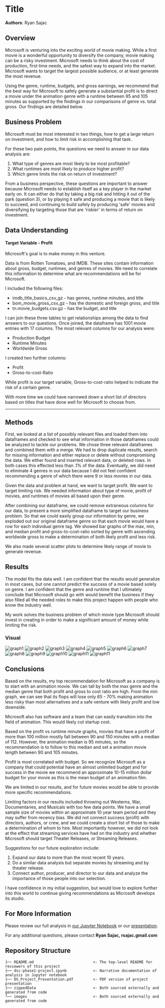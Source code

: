 # Title

**Authors**: Ryan Sajac

## Overview

Microsoft is venturing into the exciting world of movie making. While a first movie is a wonderful opportunity to diversify the company, movie making can be a risky investment. Microsoft needs to think about the cost of production, first time needs, and the safest way to expand into the market. Microsoft wants to target the largest possible audience, or at least generate the most revenue.

Using the genre, runtime, budgets, and gross earnings, we recommend that the best way for Microsoft to safely generate a substantial profit is to direct a movie under the animation genre with a runtime between 95 and 105 minutes as supported by the findings in our comparisons of genre vs. total gross. Our findings are detailed below.

## Business Problem

Microsoft must be most interested in two things, how to get a large return on investment, and how to limit risk in accomplishing that task. 

For these two pain points, the questions we need to answer in our data analysis are:
1. What type of genres are most likely to be most profitable? 
2. What runtimes are most likely to produce higher profit?
3. Which genre limits the risk on return of investment? 

From a business perspective, these questions are important to answer because Microsoft needs to establish itself as a key player in the market early on. It can either do that by taking a big risk and hitting it out of the park (question 3), or by playing it safe and producing a movie that is likely to succeed, and continuing to build safely by producing 'safe' movies and diversifying by targeting those that are 'riskier' in terms of return on investment. 


## Data Understanding

#### Target Variable - Profit

Microsoft's goal is to make money in this venture. 

Data is from Rotten Tomatoes, and IMDB. These sites contain information about gross, budget, runtimes, and genres of movies. We need to correlate this information to determine what are recommendations will be for Microsoft. 

I included the following files:
* imdb_title_basics_csv_gz - has genres, runtime minutes, and title
* bom_movie_gross_csv_gz - has the domestic and foreign gross, and title
* tn.movie_budgets.csv.gz - has the budget, and title

I can join these three tables to get relationships among the data to find answers to our questions. Once joined, the dataframe has 1001 movie entries with 17 columns. The most relevant columns for our analysis were: 
* Production Budget
* Runtime Minutes
* Worldwide Gross

I created two further columns:
* Profit
* Gross-to-cost-Ratio

While profit is our target variable, Gross-to-cost-ratio helped to indicate the risk of a certain genre. 

With more time we could have narrowed down a short list of directors based on titles that have done well for Microsoft to choose from. 
***

## Methods

First, we looked at a list of possibly relevant files and loaded them into dataframes and checked to see what information in those dataframes could be analyzed to tackle our problems. We chose three relevant dataframes and combined them with a merge. We had to drop duplicate results, search for missing information and either replace or delete without compromising the data. We either found and inserted relevant data, or deleted rows. In both cases this effected less than .1% of the data. Eventually, we 
did need to eliminate 4 genres in our data because I did not feel confident recommending a genre of which there were 9 or less movies in our data. 

Given the data and problem at hand, we want to target profit. We want to target limiting risk. We needed information about type of movie, profit of movies, and runtimes of movies all based upon their genre. 

After combining our dataframe, we could remove extraneous columns for our data, to present a more simplified dataframe to target our business problem. So that we could easily group our information by genre, we exploded out our original dataframe genre so that each movie would have a row for each individual genre tag. 
We showed bar graphs of the max, min, and median profit and gross-to-cost-ratio sorted by genre with ascending worldwide gross to make a determination of both likely profit and less risk. 

We also made several scatter plots to determine likely range of movie to generate revenue. 

## Results

The model fits the data well. I am confident that the results would 
generalize in most cases, but one cannot predict the success of a movie
based solely on genre. I am confident that the genre and runtime that I 
ultimately conclude that Microsoft should go with would benefit the business
if they also filled all the needed roles to make this project happen with
people who know the industry well. 

My work solves the business problem of which movie type Microsoft should 
invest in creating in order to make a significant amount of money while
limiting the risk. 


### Visual 
![graph1](./images/MaxbygenGtc.png)
![graph2](./images/Maxbygenprof.png)
![graph3](./images/MedbygenGtc.png)
![graph4](./images/Medbygenprof.png)
![graph5](./images/MinbygenGtc.png)
![graph6](./images/Prof1.png)
![graph7](./images/Prof2.png)
![graph8](./images/Prof3.png)
![graph9](./images/Prof4.png)
![graph10](./images/Prof5.png)
![graph11](./images/runtimebox.png)
![graph11](./images/runtimebox2.png)

## Conclusions

Based on the results, my top recommendation for Microsoft as a company is to start with an animation movie. We can tall by both the max genre and the median genre that both profit and gross to cost ratio are high. From the min graph, we can see that its flops will lose only 65 - 70% making animation less risky than most alternatives and a safe venture with likely profit and low downside. 

Microsoft also has software and a team that can easily transition into the field of animation. This would likely cut startup cost. 

Based on the profit vs runtime minute graphs, movies that have a profit of more than 100 million mostly fall between 90 and 150 minutes with a median of 112. However, the animation median is 95 minutes, so the recommendation is to follow to this median and set a animation movie length between 90 and 105 minutes. 

Profit is most correlated with budget. So we recognize Microsoft as a company that could potential have an almost unlimited budget and for success in the movie we recommend an approximate 10-15 million dollar budget for your movie as this is the mean budget of an animation film. 

We are limited in our results, and for future movies would be able to provide more specific recommendations.

Limiting factors in our results included throwing out Westerns, War, Documentaries, and Musicals with too few data points. We have a small sample size of movies within an approximate 10 year team period and they may suffer from recency bias. We did not connect success (profit) with directors, authors, or crew, and we could create a short list of those to make a determination of whom to hire. Most importantly however, we did not look at the effect that streaming services have had on the industry and whether Microsoft should target Theater Releases, or Streaming Releases. 

Suggestions for our future exploration include: 
1. Expand our data to more than the most recent 10 years. 
2. Do a similar data analysis but separate movies by streaming and by theater release. 
3. Connect author, producer, and director to our data and analyze the importance of those people into our selection. 

I have confidence in my initial suggestion, but would love to explore further into this world to continue giving recommendations as Microsoft develops its studio. 

## For More Information

Please review our full analysis in [our Jupyter Notebook](./dsc-phase1-project.ipynb) or our [presentation](./DS_Project_Presentation.pdf).

For any additional questions, please contact **Ryan Sajac, rsajac.gmail.com**

## Repository Structure



```
├── README.md                           <- The top-level README for reviewers of this project
├── dsc-phase1-project.ipynb            <- Narrative documentation of analysis in Jupyter notebook
├── DS_Project_Presentation.pdf         <- PDF version of project presentation
├── zippedData                          <- Both sourced externally and generated from code
└── images                              <- Both sourced externally and generated from code
```
